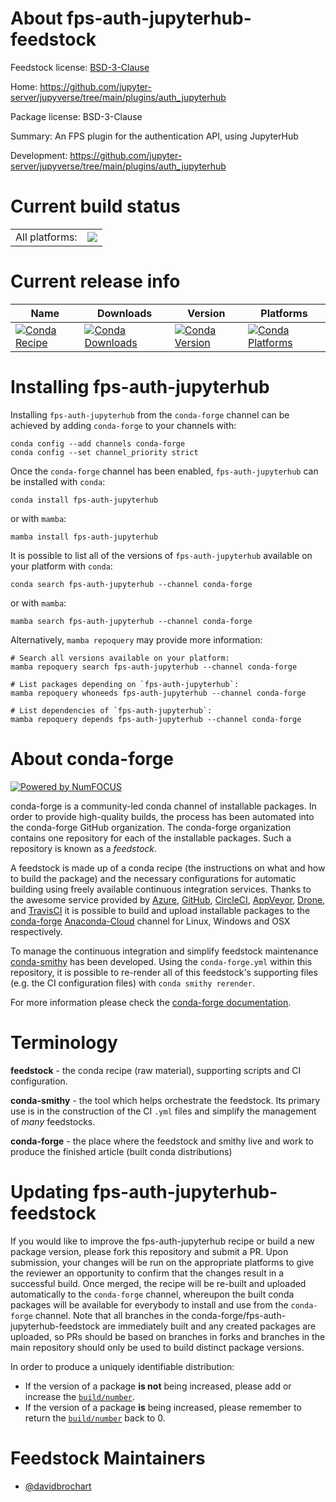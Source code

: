 About fps-auth-jupyterhub-feedstock
===================================

Feedstock license: [BSD-3-Clause](https://github.com/conda-forge/fps-auth-jupyterhub-feedstock/blob/main/LICENSE.txt)

Home: https://github.com/jupyter-server/jupyverse/tree/main/plugins/auth_jupyterhub

Package license: BSD-3-Clause

Summary: An FPS plugin for the authentication API, using JupyterHub

Development: https://github.com/jupyter-server/jupyverse/tree/main/plugins/auth_jupyterhub

Current build status
====================


<table><tr><td>All platforms:</td>
    <td>
      <a href="https://dev.azure.com/conda-forge/feedstock-builds/_build/latest?definitionId=20002&branchName=main">
        <img src="https://dev.azure.com/conda-forge/feedstock-builds/_apis/build/status/fps-auth-jupyterhub-feedstock?branchName=main">
      </a>
    </td>
  </tr>
</table>

Current release info
====================

| Name | Downloads | Version | Platforms |
| --- | --- | --- | --- |
| [![Conda Recipe](https://img.shields.io/badge/recipe-fps--auth--jupyterhub-green.svg)](https://anaconda.org/conda-forge/fps-auth-jupyterhub) | [![Conda Downloads](https://img.shields.io/conda/dn/conda-forge/fps-auth-jupyterhub.svg)](https://anaconda.org/conda-forge/fps-auth-jupyterhub) | [![Conda Version](https://img.shields.io/conda/vn/conda-forge/fps-auth-jupyterhub.svg)](https://anaconda.org/conda-forge/fps-auth-jupyterhub) | [![Conda Platforms](https://img.shields.io/conda/pn/conda-forge/fps-auth-jupyterhub.svg)](https://anaconda.org/conda-forge/fps-auth-jupyterhub) |

Installing fps-auth-jupyterhub
==============================

Installing `fps-auth-jupyterhub` from the `conda-forge` channel can be achieved by adding `conda-forge` to your channels with:

```
conda config --add channels conda-forge
conda config --set channel_priority strict
```

Once the `conda-forge` channel has been enabled, `fps-auth-jupyterhub` can be installed with `conda`:

```
conda install fps-auth-jupyterhub
```

or with `mamba`:

```
mamba install fps-auth-jupyterhub
```

It is possible to list all of the versions of `fps-auth-jupyterhub` available on your platform with `conda`:

```
conda search fps-auth-jupyterhub --channel conda-forge
```

or with `mamba`:

```
mamba search fps-auth-jupyterhub --channel conda-forge
```

Alternatively, `mamba repoquery` may provide more information:

```
# Search all versions available on your platform:
mamba repoquery search fps-auth-jupyterhub --channel conda-forge

# List packages depending on `fps-auth-jupyterhub`:
mamba repoquery whoneeds fps-auth-jupyterhub --channel conda-forge

# List dependencies of `fps-auth-jupyterhub`:
mamba repoquery depends fps-auth-jupyterhub --channel conda-forge
```


About conda-forge
=================

[![Powered by
NumFOCUS](https://img.shields.io/badge/powered%20by-NumFOCUS-orange.svg?style=flat&colorA=E1523D&colorB=007D8A)](https://numfocus.org)

conda-forge is a community-led conda channel of installable packages.
In order to provide high-quality builds, the process has been automated into the
conda-forge GitHub organization. The conda-forge organization contains one repository
for each of the installable packages. Such a repository is known as a *feedstock*.

A feedstock is made up of a conda recipe (the instructions on what and how to build
the package) and the necessary configurations for automatic building using freely
available continuous integration services. Thanks to the awesome service provided by
[Azure](https://azure.microsoft.com/en-us/services/devops/), [GitHub](https://github.com/),
[CircleCI](https://circleci.com/), [AppVeyor](https://www.appveyor.com/),
[Drone](https://cloud.drone.io/welcome), and [TravisCI](https://travis-ci.com/)
it is possible to build and upload installable packages to the
[conda-forge](https://anaconda.org/conda-forge) [Anaconda-Cloud](https://anaconda.org/)
channel for Linux, Windows and OSX respectively.

To manage the continuous integration and simplify feedstock maintenance
[conda-smithy](https://github.com/conda-forge/conda-smithy) has been developed.
Using the ``conda-forge.yml`` within this repository, it is possible to re-render all of
this feedstock's supporting files (e.g. the CI configuration files) with ``conda smithy rerender``.

For more information please check the [conda-forge documentation](https://conda-forge.org/docs/).

Terminology
===========

**feedstock** - the conda recipe (raw material), supporting scripts and CI configuration.

**conda-smithy** - the tool which helps orchestrate the feedstock.
                   Its primary use is in the construction of the CI ``.yml`` files
                   and simplify the management of *many* feedstocks.

**conda-forge** - the place where the feedstock and smithy live and work to
                  produce the finished article (built conda distributions)


Updating fps-auth-jupyterhub-feedstock
======================================

If you would like to improve the fps-auth-jupyterhub recipe or build a new
package version, please fork this repository and submit a PR. Upon submission,
your changes will be run on the appropriate platforms to give the reviewer an
opportunity to confirm that the changes result in a successful build. Once
merged, the recipe will be re-built and uploaded automatically to the
`conda-forge` channel, whereupon the built conda packages will be available for
everybody to install and use from the `conda-forge` channel.
Note that all branches in the conda-forge/fps-auth-jupyterhub-feedstock are
immediately built and any created packages are uploaded, so PRs should be based
on branches in forks and branches in the main repository should only be used to
build distinct package versions.

In order to produce a uniquely identifiable distribution:
 * If the version of a package **is not** being increased, please add or increase
   the [``build/number``](https://docs.conda.io/projects/conda-build/en/latest/resources/define-metadata.html#build-number-and-string).
 * If the version of a package **is** being increased, please remember to return
   the [``build/number``](https://docs.conda.io/projects/conda-build/en/latest/resources/define-metadata.html#build-number-and-string)
   back to 0.

Feedstock Maintainers
=====================

* [@davidbrochart](https://github.com/davidbrochart/)

